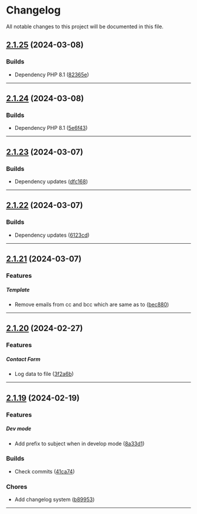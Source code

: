 <!--- BEGIN HEADER -->
# Changelog

All notable changes to this project will be documented in this file.
<!--- END HEADER -->

## [2.1.25](https://github.com/liquiddesign/messages/compare/v2.1.24...v2.1.25) (2024-03-08)

### Builds

* Dependency PHP 8.1 ([82365e](https://github.com/liquiddesign/messages/commit/82365e0dd419f78983171324de86a8f1d25eae71))


---

## [2.1.24](https://github.com/liquiddesign/messages/compare/v2.1.23...v2.1.24) (2024-03-08)

### Builds

* Dependency PHP 8.1 ([5e6f43](https://github.com/liquiddesign/messages/commit/5e6f43e0e79470420b4f1db2b49164840010dda9))


---

## [2.1.23](https://github.com/liquiddesign/messages/compare/v2.1.22...v2.1.23) (2024-03-07)

### Builds

* Dependency updates ([dfc168](https://github.com/liquiddesign/messages/commit/dfc1689103e3a813f8be804f166d787afb03f034))


---

## [2.1.22](https://github.com/liquiddesign/messages/compare/v2.1.21...v2.1.22) (2024-03-07)

### Builds

* Dependency updates ([6123cd](https://github.com/liquiddesign/messages/commit/6123cdcc1ba72f78f9e9110e8d07b13854bb8c2f))


---

## [2.1.21](https://github.com/liquiddesign/messages/compare/v2.1.20...v2.1.21) (2024-03-07)

### Features


##### Template

* Remove emails from cc and bcc which are same as to ([bec880](https://github.com/liquiddesign/messages/commit/bec88029d89848b84e7bd91ed6c4c8cb6a89c009))


---

## [2.1.20](https://github.com/liquiddesign/messages/compare/v2.1.19...v2.1.20) (2024-02-27)

### Features


##### Contact Form

* Log data to file ([3f2a6b](https://github.com/liquiddesign/messages/commit/3f2a6ba2201bae7b825ffbe4956e7aaeddef9488))


---

## [2.1.19](https://github.com/liquiddesign/messages/compare/v2.1.18...v2.1.19) (2024-02-19)

### Features


##### Dev mode

* Add prefix to subject when in develop mode ([8a33d1](https://github.com/liquiddesign/messages/commit/8a33d112a8a53dc9294e225355220e14e6861465))

### Builds

* Check commits ([41ca74](https://github.com/liquiddesign/messages/commit/41ca7416af511bc58b58a623d0d1351330c2c26c))

### Chores

* Add changelog system ([b89953](https://github.com/liquiddesign/messages/commit/b8995385d877cee68a002a7508c31b14e1a0d892))


---

